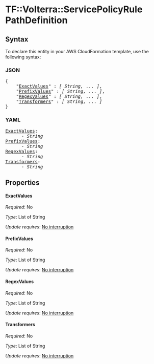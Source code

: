 # TF::Volterra::ServicePolicyRule PathDefinition

## Syntax

To declare this entity in your AWS CloudFormation template, use the following syntax:

### JSON

<pre>
{
    "<a href="#exactvalues" title="ExactValues">ExactValues</a>" : <i>[ String, ... ]</i>,
    "<a href="#prefixvalues" title="PrefixValues">PrefixValues</a>" : <i>[ String, ... ]</i>,
    "<a href="#regexvalues" title="RegexValues">RegexValues</a>" : <i>[ String, ... ]</i>,
    "<a href="#transformers" title="Transformers">Transformers</a>" : <i>[ String, ... ]</i>
}
</pre>

### YAML

<pre>
<a href="#exactvalues" title="ExactValues">ExactValues</a>: <i>
      - String</i>
<a href="#prefixvalues" title="PrefixValues">PrefixValues</a>: <i>
      - String</i>
<a href="#regexvalues" title="RegexValues">RegexValues</a>: <i>
      - String</i>
<a href="#transformers" title="Transformers">Transformers</a>: <i>
      - String</i>
</pre>

## Properties

#### ExactValues

_Required_: No

_Type_: List of String

_Update requires_: [No interruption](https://docs.aws.amazon.com/AWSCloudFormation/latest/UserGuide/using-cfn-updating-stacks-update-behaviors.html#update-no-interrupt)

#### PrefixValues

_Required_: No

_Type_: List of String

_Update requires_: [No interruption](https://docs.aws.amazon.com/AWSCloudFormation/latest/UserGuide/using-cfn-updating-stacks-update-behaviors.html#update-no-interrupt)

#### RegexValues

_Required_: No

_Type_: List of String

_Update requires_: [No interruption](https://docs.aws.amazon.com/AWSCloudFormation/latest/UserGuide/using-cfn-updating-stacks-update-behaviors.html#update-no-interrupt)

#### Transformers

_Required_: No

_Type_: List of String

_Update requires_: [No interruption](https://docs.aws.amazon.com/AWSCloudFormation/latest/UserGuide/using-cfn-updating-stacks-update-behaviors.html#update-no-interrupt)

